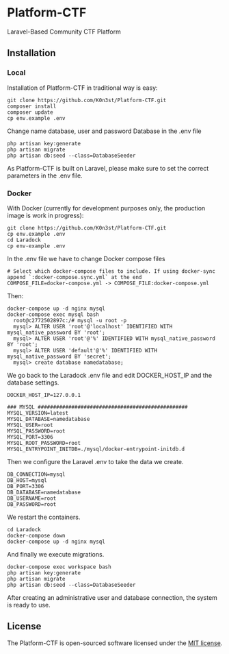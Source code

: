 <h1>Platform-CTF</h1>
  
<p>Laravel-Based Community CTF Platform</p>

## Installation

### Local
  Installation of Platform-CTF in traditional way is easy:
    
    git clone https://github.com/K0n3st/Platform-CTF.git
    composer install
    composer update
    cp env.example .env
  Change name database, user and password Database in the .env file
  
    php artisan key:generate
    php artisan migrate
    php artisan db:seed --class=DatabaseSeeder
   
  As Platform-CTF is built on Laravel, please make sure to set the correct parameters in the .env file.
  
### Docker
  With Docker (currently for development purposes only, the production image is work in progress):

    git clone https://github.com/K0n3st/Platform-CTF.git
    cp env.example .env
    cd Laradock
    cp env-example .env
    
  In the .env file we have to change Docker compose files
     
    # Select which docker-compose files to include. If using docker-sync append `:docker-compose.sync.yml` at the end
    COMPOSE_FILE=docker-compose.yml -> COMPOSE_FILE:docker-compose.yml
    
  Then:
  
    docker-compose up -d nginx mysql
    docker-compose exec mysql bash 
      root@c2772502897c:/# mysql -u root -p
      mysql> ALTER USER 'root'@'localhost' IDENTIFIED WITH mysql_native_password BY 'root';
      mysql> ALTER USER 'root'@'%' IDENTIFIED WITH mysql_native_password BY 'root';
      mysql> ALTER USER 'default'@'%' IDENTIFIED WITH mysql_native_password BY 'secret';
      mysql> create database namedatabase;

 We go back to the Laradock .env file and edit DOCKER_HOST_IP and the database settings.

    DOCKER_HOST_IP=127.0.0.1
    
    ### MYSQL #################################################
    MYSQL_VERSION=latest
    MYSQL_DATABASE=namedatabase
    MYSQL_USER=root   
    MYSQL_PASSWORD=root  
    MYSQL_PORT=3306
    MYSQL_ROOT_PASSWORD=root
    MYSQL_ENTRYPOINT_INITDB=./mysql/docker-entrypoint-initdb.d
 
 Then we configure the Laravel .env to take the data we create.
     
    DB_CONNECTION=mysql
    DB_HOST=mysql    
    DB_PORT=3306
    DB_DATABASE=namedatabase
    DB_USERNAME=root
    DB_PASSWORD=root
    
 We restart the containers.
 
    cd Laradock  
    docker-compose down
    docker-compose up -d nginx mysql
    
  And finally we execute migrations.
    
    docker-compose exec workspace bash
    php artisan key:generate
    php artisan migrate
    php artisan db:seed --class=DatabaseSeeder
    
   After creating an administrative user and database connection, the system is ready to use.
   
## License
The Platform-CTF is open-sourced software licensed under the [MIT license](http://opensource.org/licenses/MIT).


